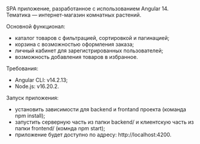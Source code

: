 SPA приложение, разработанное с использованием Angular 14. Тематика — интернет-магазин комнатных растений.

Основной функционал:
- каталог товаров с фильтрацией, сортировкой и пагинацией;
- корзина с возможностью оформления заказа;
- личный кабинет для зарегистрированных пользователей;
- возможность добавления товаров в избранное.

Требования:
- Angular CLI: v14.2.13;
- Node.js: v16.20.2.

Запуск приложения:
- установить зависимости для backend и frontand проекта (команда npm install);
- запустить серверную часть из папки backend/ и клиентскую часть из папки frontend/ (комнда npm start);
- приложение будет доступно по адресу: http://localhost:4200.
